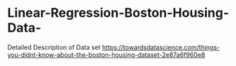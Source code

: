 # Linear-Regression-Boston-Housing-Data-
Detailed Description of Data set https://towardsdatascience.com/things-you-didnt-know-about-the-boston-housing-dataset-2e87a6f960e8
